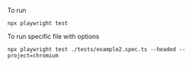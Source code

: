 To run 
```
npx playwright test
```

To run specific file with options
```
npx playwright test ./tests/example2.spec.ts --headed --project=chromium
```